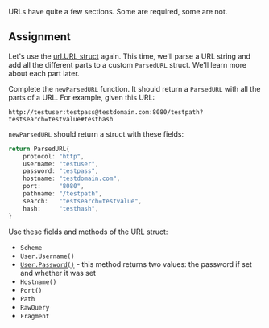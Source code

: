 URLs have quite a few sections. Some are required, some are not.

## Assignment

Let's use the [url.URL struct](https://pkg.go.dev/net/url#URL) again. This time, we'll parse a URL string and add all the different parts to a custom `ParsedURL` struct. We'll learn more about each part later.

Complete the `newParsedURL` function. It should return a `ParsedURL` with all the parts of a URL. For example, given this URL:

`http://testuser:testpass@testdomain.com:8080/testpath?testsearch=testvalue#testhash`

`newParsedURL` should return a struct with these fields:

```go
return ParsedURL{
	protocol: "http",
	username: "testuser",
	password: "testpass",
	hostname: "testdomain.com",
	port:     "8080",
	pathname: "/testpath",
	search:   "testsearch=testvalue",
	hash:     "testhash",
}
```

Use these fields and methods of the URL struct:

- `Scheme`
- `User.Username()`
- [`User.Password()`](https://pkg.go.dev/net/url#Userinfo.Password) - this method returns two values: the password if set and whether it was set
- `Hostname()`
- `Port()`
- `Path`
- `RawQuery`
- `Fragment`